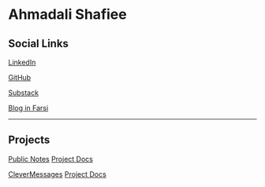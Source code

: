 # Ahmadali Shafiee

## Social Links

[<icon icon="fa-brands fa-linkedin" size="lg" /> LinkedIn](https://www.linkedin.com/in/ahmadalli/)

[<icon icon="fa-brands fa-github" size="lg" /> GitHub](https://github.com/ahmadalli)

[<icon icon="fa-sharp fa-bookmark" size="lg" /> Substack](https://ahmadallish.substack.com/)

[<icon icon="fa-brands fa-wordpress" size="lg" /> Blog in Farsi](https://ahmadalli.me)

---

## Projects

[<icon icon="fa-solid fa-at" size="lg" /> Public Notes](https://publicnotes.io/) <icon icon="fa-solid fa-chevron-right" size="sm" /> [Project Docs](/projects/public-notes/)

[<icon icon="fa-solid fa-comment" size="lg" /> CleverMessages](https://clevermsg.io/) <icon icon="fa-solid fa-chevron-right" size="sm" /> [Project Docs](/projects/clever-messages/)
